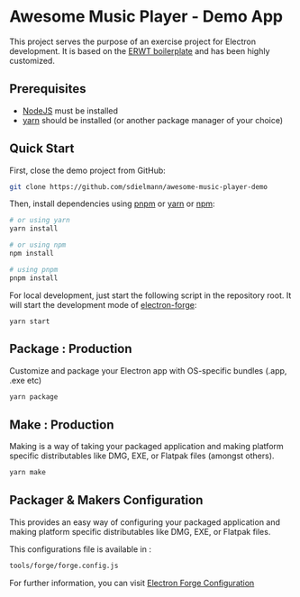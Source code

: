 # Awesome Music Player - Demo App

This project serves the purpose of an exercise project for Electron development. It is based on the
[ERWT boilerplate](https://github.com/codesbiome/electron-react-webpack-typescript-2022) and has been highly customized.

## Prerequisites

- [NodeJS](https://nodejs.org/en/) must be installed
- [yarn](https://yarnpkg.com/) should be installed (or another package manager of your choice)

## Quick Start

First, close the demo project from GitHub:

```bash
git clone https://github.com/sdielmann/awesome-music-player-demo
```

Then, install dependencies using [pnpm](https://pnpm.io/) or [yarn](https://www.npmjs.com/package/yarn)
or [npm](https://www.npmjs.com/):

```bash
# or using yarn
yarn install

# or using npm
npm install

# using pnpm
pnpm install
```

For local development, just start the following script in the repository root. It will start the development mode of
[electron-forge](https://www.electronforge.io/):

```shell
yarn start
```

## Package : Production

Customize and package your Electron app with OS-specific bundles (.app, .exe etc)

```bash
yarn package
```

## Make : Production

Making is a way of taking your packaged application and making platform specific distributables like DMG, EXE, or
Flatpak files (amongst others).

```bash
yarn make
```

## Packager & Makers Configuration

This provides an easy way of configuring your packaged application and making platform specific distributables like DMG,
EXE, or Flatpak files.

This configurations file is available in :

```bash
tools/forge/forge.config.js
```

For further information, you can visit [Electron Forge Configuration](https://www.electronforge.io/configuration)
